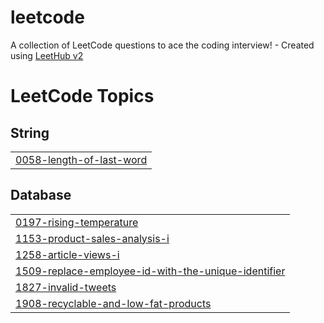 # leetcode
A collection of LeetCode questions to ace the coding interview! - Created using [LeetHub v2](https://github.com/arunbhardwaj/LeetHub-2.0)

<!---LeetCode Topics Start-->
# LeetCode Topics
## String
|  |
| ------- |
| [0058-length-of-last-word](https://github.com/Rashi003mp/leetcode/tree/master/0058-length-of-last-word) |
## Database
|  |
| ------- |
| [0197-rising-temperature](https://github.com/Rashi003mp/leetcode/tree/master/0197-rising-temperature) |
| [1153-product-sales-analysis-i](https://github.com/Rashi003mp/leetcode/tree/master/1153-product-sales-analysis-i) |
| [1258-article-views-i](https://github.com/Rashi003mp/leetcode/tree/master/1258-article-views-i) |
| [1509-replace-employee-id-with-the-unique-identifier](https://github.com/Rashi003mp/leetcode/tree/master/1509-replace-employee-id-with-the-unique-identifier) |
| [1827-invalid-tweets](https://github.com/Rashi003mp/leetcode/tree/master/1827-invalid-tweets) |
| [1908-recyclable-and-low-fat-products](https://github.com/Rashi003mp/leetcode/tree/master/1908-recyclable-and-low-fat-products) |
<!---LeetCode Topics End-->